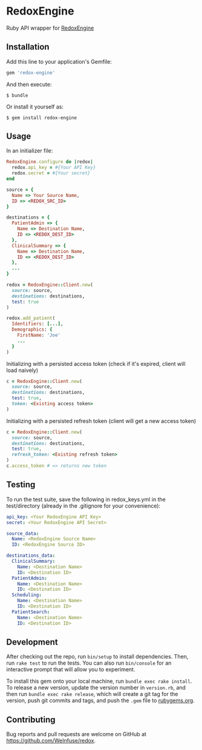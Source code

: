 # RedoxEngine
Ruby API wrapper for [RedoxEngine](https://www.redoxengine.com)

## Installation

Add this line to your application's Gemfile:

```ruby
gem 'redox-engine'
```

And then execute:

    $ bundle

Or install it yourself as:

    $ gem install redox-engine

## Usage

In an initializer file:
```ruby
RedoxEngine.configure do |redox|
  redox.api_key = #{Your API Key}
  redox.secret = #{Your secret}
end
```

```ruby
source = {
  Name => Your Source Name,
  ID => <REDOX_SRC_ID>
}

destinations = {
  PatientAdmin => {
    Name => Destination Name,
    ID => <REDOX_DEST_ID>
  },
  ClinicalSummary => {
    Name => Destination Name,
    ID => <REDOX_DEST_ID>
  },
  ...
}

redox = RedoxEngine::Client.new(
  source: source,
  destinations: destinations,
  test: true
)

redox.add_patient(
  Identifiers: [...],
  Demographics: {
    FirstName: 'Joe'
    ...
  }
)
```

Initializing with a persisted access token (check if it's expired, client will load naively)
```ruby
c = RedoxEngine::Client.new(
  source: source,
  destinations: destinations,
  test: true,
  token: <Existing access token>
)
```

Initializing with a persisted refresh token (client will get a new access token)
```ruby
c = RedoxEngine::Client.new(
  source: source,
  destinations: destinations,
  test: true,
  refresh_token: <Existing refresh token>
)
c.access_token # => returns new token
```

## Testing

To run the test suite, save the following in redox_keys.yml in the test/directory (already in the .gitignore for your convenience):

```yaml
api_key: <Your RedoxEngine API Key>
secret: <Your RedoxEngine API Secret>

source_data:
  Name: <RedoxEngine Source Name>
  ID: <RedoxEngine Source ID>

destinations_data:
  ClinicalSummary: 
    Name: <Destination Name>
    ID: <Destination ID>
  PatientAdmin:
    Name: <Destination Name>
    ID: <Destination ID>
  Scheduling:
    Name: <Destination Name>
    ID: <Destination ID>
  PatientSearch:
    Name: <Destination Name>
    ID: <Destination ID>

```

## Development

After checking out the repo, run `bin/setup` to install dependencies. Then, run `rake test` to run the tests. You can also run `bin/console` for an interactive prompt that will allow you to experiment.

To install this gem onto your local machine, run `bundle exec rake install`. To release a new version, update the version number in `version.rb`, and then run `bundle exec rake release`, which will create a git tag for the version, push git commits and tags, and push the `.gem` file to [rubygems.org](https://rubygems.org).

## Contributing

Bug reports and pull requests are welcome on GitHub at https://github.com/WeInfuse/redox.
